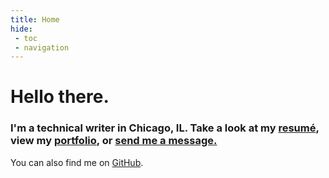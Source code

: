 ```yaml
---
title: Home
hide:
 - toc
 - navigation
---
```


# Hello there.

### I'm a technical writer in Chicago, IL. Take a look at my [resumé](resume.md), view my [portfolio](portfolio/api_documentation.md/), or [send me a message.](mailto:samallentechnicalwriter@proton.me)


You can also find me on [GitHub](https://github.com/samwherever).

<!--![Marina City](marina-city.jpg)-->




